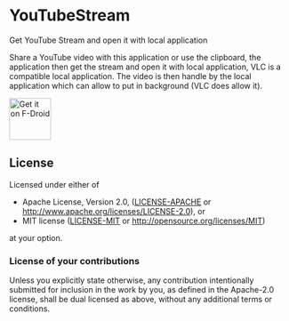 # YouTubeStream

Get YouTube Stream and open it with local application

Share a YouTube video with this application or use the clipboard, the application then get the stream and open it with local application, VLC is a compatible local application. The video is then handle by the local application which can allow to put in background (VLC does allow it).

[<img src="https://f-droid.org/badge/get-it-on.png"
     alt="Get it on F-Droid"
     height="75">](https://f-droid.org/packages/org.thiolliere.youtubestream/)

## License
[License]: #license

Licensed under either of

* Apache License, Version 2.0, ([LICENSE-APACHE](LICENSE-APACHE) or http://www.apache.org/licenses/LICENSE-2.0), or
* MIT license ([LICENSE-MIT](LICENSE-MIT) or http://opensource.org/licenses/MIT)

at your option.

### License of your contributions

Unless you explicitly state otherwise, any contribution intentionally submitted for inclusion in the work by you, as defined in the Apache-2.0 license, shall be dual licensed as above, without any additional terms or conditions.
